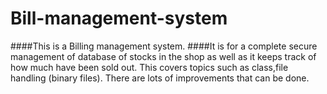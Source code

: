 # Bill-management-system
####This is a Billing management system.
####It is for a complete secure management of database of stocks in the shop as well as it keeps track of how much have been sold out.
This covers topics such as class,file handling (binary files).
There are lots of improvements that can be done.

